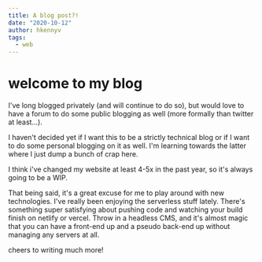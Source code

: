 ```yaml
---
title: A blog post?!
date: "2020-10-12"
author: hkennyv
tags:
  - web
---
```


# welcome to my blog

I've long blogged privately (and will continue to do so), but would love to
have a forum to do some public blogging as well (more formally than twitter at
least...).

I haven't decided yet if I want this to be a strictly technical blog or if I
want to do some personal blogging on it as well. I'm learning towards the latter
where I just dump a bunch of crap here. 

I think i've changed my website at least 4-5x in the past year, so it's always
going to be a WIP. 

That being said, it's a great excuse for me to play around with new
technologies. I've really been enjoying the serverless stuff lately.
There's something super satisfying about pushing code and watching your build
finish on netlify or vercel. Throw in a headless CMS, and it's almost magic
that you can have a front-end up and a pseudo back-end up without managing
any servers at all.

cheers to writing much more!
